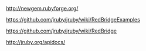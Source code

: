 


<http://newgem.rubyforge.org/>


https://github.com/jruby/jruby/wiki/RedBridgeExamples


https://github.com/jruby/jruby/wiki/RedBridge

http://jruby.org/apidocs/

